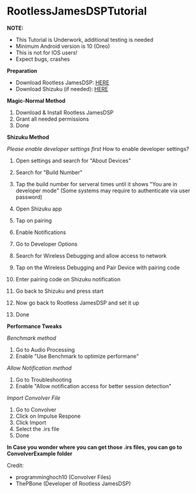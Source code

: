 # RootlessJamesDSPTutorial
**NOTE:**

- This Tutorial is Underwork, additional testing is needed
- Minimum Android version is 10 (Oreo)
- This is not for IOS users!
- Expect bugs, crashes

**Preparation**

- Download Rootless JamesDSP: [HERE](https://f-droid.org/en/packages/me.timschneeberger.rootlessjamesdsp/)
- Download Shizuku (if needed): [HERE](https://apt.izzysoft.de/fdroid/index/apk/moe.shizuku.privileged.api)

**Magic-Normal Method**
1. Download & Install Rootless JamesDSP
2. Grant all needed permissions
3. Done

**Shizuku Method**

*Please enable developer settings first*
How to enable developer settings?

1. Open settings and search for "About Devices"
2. Search for "Build Number"
3. Tap the build number for serveral times until it shows "You are in developer mode" (Some systems may require to authenticate via user password)


1. Open Shizuku app
2. Tap on pairing
3. Enable Notifications
4. Go to Developer Options
5. Search for Wireless Debugging and allow access to network
6. Tap on the Wireless Debugging and Pair Device with pairing code
7. Enter pairing code on Shizuku notification
8. Go back to Shizuku and press start
9. Now go back to Rootless JamesDSP and set it up
10. Done

**Performance Tweaks**

*Benchmark method*

1. Go to Audio Processing
2. Enable "Use Benchmark to optimize performane"

*Allow Notification method*

1. Go to Troubleshooting
2. Enable "Allow notification access for better session detection"

*Import Convolver File*

1. Go to Convolver
2. Click on Impulse Respone
3. Click Import
4. Select the .irs file
5. Done

**In Case you wonder where you can get those .irs files, you can go to ConvolverExample folder**

Credit: 
- programminghoch10 (Convolver Files)
- ThePBone (Developer of Rootless JamesDSP)
